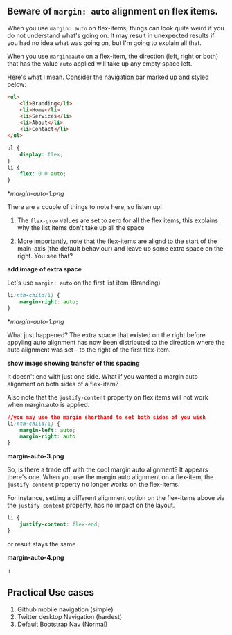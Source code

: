 ## Beware of ```margin: auto```  alignment on flex items.
When you use ```margin: auto``` on flex-items, things can look quite weird if you do not understand what's going on. It may result in unexpected results if you had no idea what was going on, but I'm going to explain all that.

When you use ```margin:auto``` on a flex-item, the direction (left, right or both) that has the value 	```auto``` applied will take up any empty space left.

Here's what I mean.
Consider the navigation bar marked up and styled below:

```html
<ul>
	<li>Branding</li>
	<li>Home</li>
	<li>Services</li>
	<li>About</li>
	<li>Contact</li>
</ul>
```

```css
ul {
	display: flex;
}
li {
	flex: 0 0 auto;
}
```
**margin-auto-1.png*

There are a couple of things to note here, so listen up!

1. The ```flex-grow``` values are set to zero for all the flex items, this explains why the list items don't take up all the space

2. More importantly, note that the flex-items are alignd to the start of the main-axis (the default behaviour) and leave up some extra space on the right. You see that?

**add image of extra space**


Let's use `margin: auto` on the first list item (Branding)

```css
li:nth-child(1) {
	margin-right: auto;
}
```

**margin-auto-1.png*

What just happened? The extra space that existed on the right before appyling auto alignment has now been distributed to the direction where the auto alignment was set - to the right of the first flex-item.

**show image showing transfer of this spacing**

It doesn't end with just one side. What if you wanted a margin auto alignment on both sides of a flex-item?


Also note that the ```justify-content``` property on flex items will not work when margin:auto is applied.

```css
//you may use the margin shorthand to set both sides of you wish
li:nth-child(1) {
	margin-left: auto;
	margin-right: auto
}
```

**margin-auto-3.png**

So, is there a trade off with the cool margin auto alignment? It appears there's one. When you use the margin auto alignment on a flex-item, the `justify-content` property no longer works on the flex-items.

For instance, setting a different alignment option on the flex-items above via the `justify-content` property, has no impact on the layout.

```css
li {
	justify-content: flex-end;
}
```

or result stays the same

**margin-auto-4.png**

li

## Practical Use cases
1. Github mobile navigation (simple)
2. Twitter desktop Navigation (hardest)
3. Default Bootstrap Nav (Normal)
